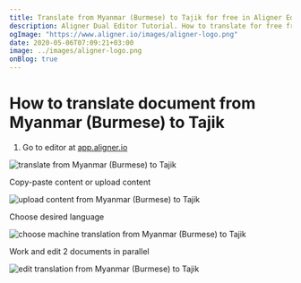```yaml
---
title: Translate from Myanmar (Burmese) to Tajik for free in Aligner Editor
description: Aligner Dual Editor Tutorial. How to translate for free from Myanmar (Burmese) to Tajik. Aligner is multilingual document management platform. 
ogImage: "https://www.aligner.io/images/aligner-logo.png"
date: 2020-05-06T07:09:21+03:00
image: ../images/aligner-logo.png
onBlog: true
---
```


# How to translate document from Myanmar (Burmese) to Tajik

1. Go to editor at [app.aligner.io](https://app.aligner.io "Aligner App web page")

![translate from Myanmar (Burmese) to Tajik](../aligner-blank-editor.png "translate from Myanmar (Burmese) to Tajik")

Copy-paste content or upload content

![upload content from Myanmar (Burmese) to Tajik](../aligner-uploaded-document.png "upload content from Myanmar (Burmese) to Tajik")

Choose desired language

![choose machine translation from Myanmar (Burmese) to Tajik](../aligner-language-dropdown.png "choose machine translation from Myanmar (Burmese) to Tajik")

Work and edit 2 documents in parallel

![edit translation from Myanmar (Burmese) to Tajik](../aligner-double-sitded-editor.png "edit translation from Myanmar (Burmese) to Tajik")

